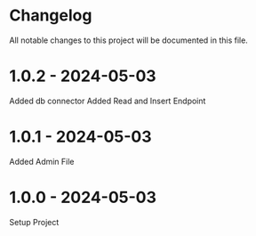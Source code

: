 # Changelog
All notable changes to this project will be documented in this file.

# 1.0.2 - 2024-05-03
Added db connector 
Added Read and Insert Endpoint

# 1.0.1 - 2024-05-03
Added Admin File

# 1.0.0 - 2024-05-03
Setup Project